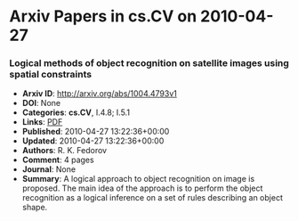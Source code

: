 # Arxiv Papers in cs.CV on 2010-04-27
### Logical methods of object recognition on satellite images using spatial constraints
- **Arxiv ID**: http://arxiv.org/abs/1004.4793v1
- **DOI**: None
- **Categories**: **cs.CV**, I.4.8; I.5.1
- **Links**: [PDF](http://arxiv.org/pdf/1004.4793v1)
- **Published**: 2010-04-27 13:22:36+00:00
- **Updated**: 2010-04-27 13:22:36+00:00
- **Authors**: R. K. Fedorov
- **Comment**: 4 pages
- **Journal**: None
- **Summary**: A logical approach to object recognition on image is proposed. The main idea of the approach is to perform the object recognition as a logical inference on a set of rules describing an object shape.



